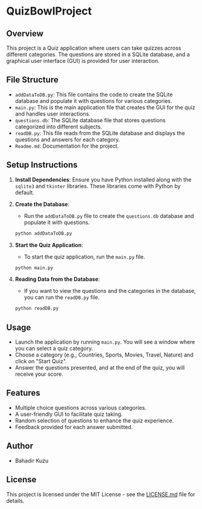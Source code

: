 # QuizBowlProject


## Overview
This project is a Quiz application where users can take quizzes across different categories. The questions are stored in a SQLite database, and a graphical user interface (GUI) is provided for user interaction.

## File Structure
- `addDataToDB.py`: This file contains the code to create the SQLite database and populate it with questions for various categories.
- `main.py`: This is the main application file that creates the GUI for the quiz and handles user interactions.
- `questions.db`: The SQLite database file that stores questions categorized into different subjects.
- `readDB.py`: This file reads from the SQLite database and displays the questions and answers for each category.
- `Readme.md`: Documentation for the project.

## Setup Instructions
1. **Install Dependencies**: Ensure you have Python installed along with the `sqlite3` and `tkinter` libraries. These libraries come with Python by default.
   
2. **Create the Database**:
   - Run the `addDataToDB.py` file to create the `questions.db` database and populate it with questions.

   ```bash
   python addDataToDB.py
   ```

3. **Start the Quiz Application**:
   - To start the quiz application, run the `main.py` file.

   ```bash
   python main.py
   ```

4. **Reading Data from the Database**:
   - If you want to view the questions and the categories in the database, you can run the `readDB.py` file.

   ```bash
   python readDB.py
   ```

## Usage
- Launch the application by running `main.py`. You will see a window where you can select a quiz category.
- Choose a category (e.g., Countries, Sports, Movies, Travel, Nature) and click on "Start Quiz".
- Answer the questions presented, and at the end of the quiz, you will receive your score.

## Features
- Multiple choice questions across various categories.
- A user-friendly GUI to facilitate quiz taking.
- Random selection of questions to enhance the quiz experience.
- Feedback provided for each answer submitted.

## Author
- Bahadir Kuzu

## License
This project is licensed under the MIT License - see the [LICENSE.md](LICENSE.md) file for details.
